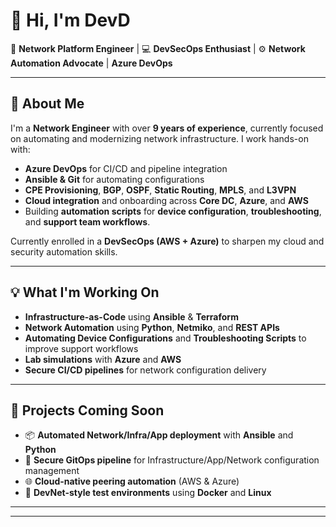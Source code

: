 # 👋 Hi, I'm DevD

🚀 **Network Platform Engineer** | 💻 **DevSecOps Enthusiast** | ⚙️ **Network Automation Advocate** | **Azure DevOps**

---

## 🔧 About Me

I'm a **Network Engineer** with over **9 years of experience**, currently focused on automating and modernizing network infrastructure. I work hands-on with:

- **Azure DevOps** for CI/CD and pipeline integration  
- **Ansible & Git** for automating configurations  
- **CPE Provisioning**, **BGP**, **OSPF**, **Static Routing**, **MPLS**, and **L3VPN**  
- **Cloud integration** and onboarding across **Core DC**, **Azure**, and **AWS**
- Building **automation scripts** for **device configuration**, **troubleshooting**, and **support team workflows**.

Currently enrolled in a **DevSecOps (AWS + Azure)** to sharpen my cloud and security automation skills.

---

## 💡 What I'm Working On

- **Infrastructure-as-Code** using **Ansible** & **Terraform**  
- **Network Automation** using **Python**, **Netmiko**, and **REST APIs**  
- **Automating Device Configurations** and **Troubleshooting Scripts** to improve support workflows  
- **Lab simulations** with **Azure** and **AWS**  
- **Secure CI/CD pipelines** for network configuration delivery

---

## 📁 Projects Coming Soon

- 📦 **Automated Network/Infra/App deployment** with **Ansible** and **Python**  
- 🔐 **Secure GitOps pipeline** for Infrastructure/App/Network configuration management  
- 🌐 **Cloud-native peering automation** (AWS & Azure)  
- 🧪 **DevNet-style test environments** using **Docker** and **Linux**

---

---
